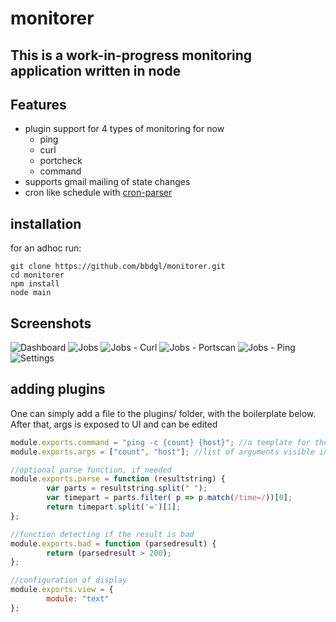 # monitorer

## This is a __work-in-progress__ monitoring application written in node

## Features
* plugin support for 4 types of monitoring for now
  * ping
  * curl
  * portcheck
  * command
* supports gmail mailing of state changes
* cron like schedule with [cron-parser](https://www.npmjs.com/package/cron-parser)



## installation
for an adhoc run:
```
git clone https://github.com/bbdgl/monitorer.git
cd monitorer
npm install
node main
```


## Screenshots
![Dashboard](http://files.bgeschka.de/monitorer-screens/2018-08-21-204824_1045x399_scrot.png)
![Jobs](http://files.bgeschka.de/monitorer-screens/2018-08-21-204836_1053x400_scrot.png)
![Jobs - Curl](http://files.bgeschka.de/monitorer-screens/2018-08-21-204903_877x632_scrot.png)
![Jobs - Portscan](http://files.bgeschka.de/monitorer-screens/2018-08-21-204921_876x629_scrot.png)
![Jobs - Ping](http://files.bgeschka.de/monitorer-screens/2018-08-21-204935_880x625_scrot.png)
![Settings](http://files.bgeschka.de/monitorer-screens/2018-08-21-205009_886x458_scrot.png)


## adding plugins

One can simply add a file to the plugins/ folder, with the boilerplate below.
After that, args is exposed to UI and can be edited

```javascript
module.exports.command = "ping -c {count} {host}"; //a template for the command to run
module.exports.args = ["count", "host"]; //list of arguments visible in UI for editing

//optional parse function, if needed
module.exports.parse = function (resultstring) {
        var parts = resultstring.split(" ");
        var timepart = parts.filter( p => p.match(/time=/))[0];
        return timepart.split('=')[1];
};

//function detecting if the result is bad
module.exports.bad = function (parsedresult) {
        return (parsedresult > 200);
};

//configuration of display
module.exports.view = {
        module: "text"
};
```
